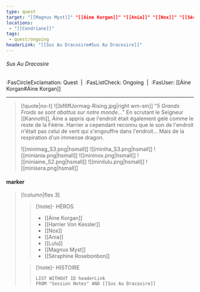 ```yaml
---
type: quest
target: "[[Magnus Myst]]" "[[Áine Korgan]]" "[[Ania]]" "[[Nox]]" "[[Séraphine Rosebonbon]]" "[[Lulu]]"
locations:
 - "[[Cendriane]]"
tags:
 - quest/ongoing
headerLink: "[[Sus Au Dracosire#Sus Au Dracosire]]"
---
```

###### Sus Au Dracosire
<span class="sub2">:FasCircleExclamation: Quest&nbsp;&nbsp;|&nbsp;&nbsp;:FasListCheck: Ongoing&nbsp;&nbsp;|&nbsp;&nbsp;:FasUser: [[Áine Korgan#Áine Korgan]]</span>
___

> [!quote|no-t]
>![[bf6ffJormag-Rising.jpg|right wm-sm]] "*5 Grands Froids se sont abattus sur notre monde...*"
>En scrutant le Seigneur [[Kannoth]], Áine a appris que l'endroit était également gelé comme le reste de la Féérie. Harrier a cependant reconnu que le son de l'endroit n'était pas celui de vent qui s'engouffre dans l'endroit... 
>Mais de la respiration d'un immense dragon.
>
>
>![[minimag_S3.png|hsmall]] ![[miniha_S3.png|hsmall]] ![[miniania.png|hsmall]] ![[mininox.png|hsmall]] ![[miniaine_S2.png|hsmall]] ![[minilulu.png|hsmall]] ![[minisera.png|hsmall]]
#### marker
> [!column|flex 3]
> >[!note]- HÉROS
> >- [[Áine Korgan]]
> >- [[Harrier Von Kessler]]
> >- [[Nox]]
> >- [[Ania]]
> >- [[Lulu]]
> >- [[Magnus Myst]]
> >- [[Séraphine Rosebonbon]]
> 
>>[!note]- HISTOIRE
>>```dataview
>>LIST WITHOUT ID headerLink
>>FROM "Session Notes" AND [[Sus Au Dracosire]]

